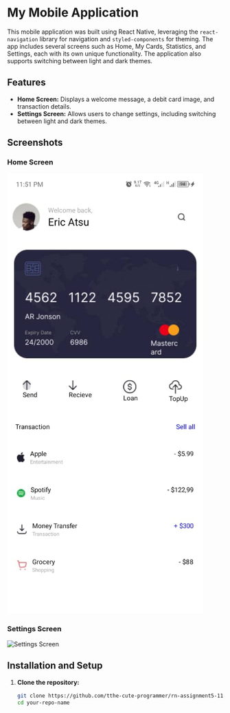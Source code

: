 # My Mobile Application

This mobile application was built using React Native, leveraging the `react-navigation` library for navigation and `styled-components` for theming. The app includes several screens such as Home, My Cards, Statistics, and Settings, each with its own unique functionality. The application also supports switching between light and dark themes.

## Features

- **Home Screen:** Displays a welcome message, a debit card image, and transaction details.
- **Settings Screen:** Allows users to change settings, including switching between light and dark themes.

## Screenshots

### Home Screen
![Home Screen](./assignment5/src/assets/homeShot.jpg)

### Settings Screen
![Settings Screen]()

## Installation and Setup

1. **Clone the repository:**
   ```sh
   git clone https://github.com/tthe-cute-programmer/rn-assignment5-11357247.git
   cd your-repo-name
